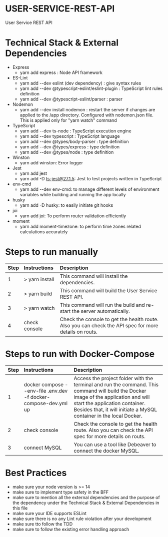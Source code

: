 # USER-SERVICE-REST-API
User Service REST API

# Technical Stack & External Dependencies 
- Express
    - yarn add express : Node API framework
- ES-Lint
    - yarn add --dev eslint (dev dependency) : give syntax rules
    - yarn add --dev @typescript-eslint/eslint-plugin : TypeScript lint rules definition
    - yarn add --dev @typescript-eslint/parser : parser
- Nodemon
    - yarn add --dev install nodemon : restart the server if changes are applied to the /app directory. Configured with nodemon.json file. This is applied only for "yarn watch" command
- TypeScript
    - yarn add --dev ts-node : TypeScript execution engine
    - yarn add --dev typescript : TypeScript language
    - yarn add --dev @types/body-parser : type definition
    - yarn add --dev @types/express : type definition
    - yarn add --dev @types/node : type definition
- Winston
    - yarn add winston: Error logger
- Jest
    - yarn add jest
    - yarn add -D ts-jest@27.1.5:  Jest to test projects written in TypeScript
- env-cmd
    - yarn add --dev env-cmd: to manage different levels of environment variables while building and running the app locally
- husky
    - yarn add -D husky: to easily initiate git hooks
- joi
    - yarn add joi: To perform router validation efficiently
- moment
    - yarn add moment-timezone: to perform time zones related calculations accurately

# Steps to run manually
| Step  | Instructions                                | Description                                                                                               |
| ----- |:--------------------------------------------|:--------------------------------------------------------------------------------------------------------- |
| 1     | > yarn install | This command will install the dependencies. |
| 2     | > yarn build | This command will build the User Service REST API. |
| 3     | > yarn watch | This command will run the build and re-start the server automatically. |
| 4     | check console | Check the console to get the health route. Also you can check the API spec for more details on routs. |

# Steps to run with Docker-Compose
| Step  | Instructions                                | Description                                                                                               |
| ----- |:--------------------------------------------|:--------------------------------------------------------------------------------------------------------- |
| 1     | docker compose --env-file .env.dev -f docker-compose-dev.yml up | Access the project folder with the terminal and run the command. This command will build the Docker image of the application and will start the application container. Besides that, it will initiate a MySQL container in the local Docker.|
| 2     | check console | Check the console to get the health route. Also you can check the API spec for more details on routs. |
| 3     | connect MySQL | You can use a tool like Debeaver to connect the docker MySQL. |

# Best Practices
- make sure your node version is >= 14
- make sure to implement type safety in the BFF
- make sure to mention all the external dependencies and the purpose of the dependency under the Technical Stack & External Dependencies in this file
- make sure your IDE supports ESLint
- make sure there is no any Lint rule violation after your development
- make sure tto follow the TDD
- make sure to follow the existing error handling approach